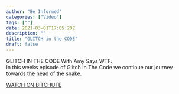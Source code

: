 ```yaml
---
author: "Be Informed"
categories: ["Video"]
tags: [""]
date: 2021-03-01T17:05:20Z
description: ""
title: "GLITCH in the CODE"
draft: false
---
```


GLITCH IN THE CODE With Amy Says WTF.  
In this weeks episode of Glitch In The Code we continue our journey towards the head of the snake.    

[WATCH ON BITCHUTE](https://www.bitchute.com/video/asoF6UBwH2Mt/)